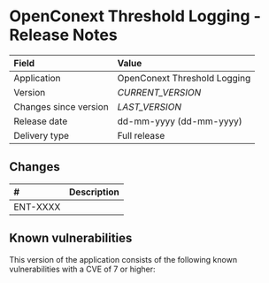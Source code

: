 # OpenConext Threshold Logging - Release Notes

| Field                     | Value                        |
|:--------------------------|:-----------------------------|
| Application               | OpenConext Threshold Logging |
| Version                   | *CURRENT_VERSION*            |
| Changes since version     | *LAST_VERSION*               |
| Release date              | dd-mm-yyyy (dd-mm-yyyy)      |
| Delivery type             | Full release                 |

## Changes
<!-- Please note only the stories should be added. -->

| #        | Description                                                   |
|:---------|:--------------------------------------------------------------|
| ENT-XXXX |                                                               |

## Known vulnerabilities

This version of the application consists of the following known vulnerabilities with a CVE of 7 or higher:
